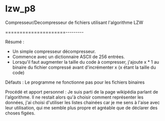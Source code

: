 # lzw_p8
Compresseur/Decompresseur de fichiers utilisant l'algorithme LZW

=====================---------

Résumé :
- Un simple compresseur décompresseur.
- Commence avec un dictionnaire ASCII de 256 entrées.
- Lorsqu'il faut augmenter la taille du code à compresser, j'ajoute x * 1 au binaire du fichier compressé avant d'incrémenter x (x étant la taille du code)

Défauts :
Le programme ne fonctionne pas pour les fichiers binaires

Procédé et apport personnel :
Je suis parti de la page wikipédia parlant de l'algorithme. Il ne restait alors qu'à choisir comment représenter les données, j'ai choisi d'utiliser les listes chainées car je me sens à l'aise avec leur utilisation, qui me semble plus propre et agréable que de déclarer des choses figées.
